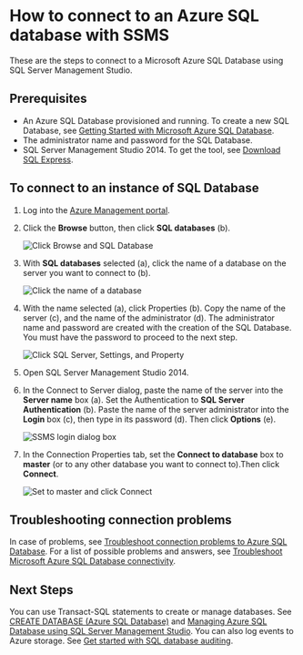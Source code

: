 <properties
	urlDisplayName="How to connect to an Azure SQL database using SSMS"
	pageTitle="How to connect to an Azure SQL database using SSMS" metaKeywords=""
	description="Learn how to connect to an Azure SQL database using SSMS."
	metaCanonical=""
	services="sql-database"
	documentationCenter=""
	title="How to connect to an Azure SQL database using SSMS"
	authors="sidneyh" solutions=""
	manager="jhubbard" editor="" />

<tags
	ms.service="sql-database"
	ms.workload="data-management"
	ms.tgt_pltfrm="na"
	ms.devlang="na"
	ms.topic="get-started-article" 
	ms.date="04/02/2015"
	ms.author="sidneyh" />

# How to connect to an Azure SQL database with SSMS

These are the steps to connect to a Microsoft Azure SQL Database using SQL Server Management Studio.

## Prerequisites
* An Azure SQL Database provisioned and running. To create a new SQL Database, see [Getting Started with Microsoft Azure SQL Database](sql-database-get-started.md).
* The administrator name and password for the SQL Database.
* SQL Server Management Studio 2014. To get the tool, see [Download SQL Express](http://www.hanselman.com/blog/DownloadSQLServerExpress.aspx).

## To connect to an instance of SQL Database
1. Log into the [Azure Management portal](https://portal.azure.com).
2. Click the **Browse** button, then click **SQL databases** (b).

	![Click Browse and SQL Database][1]
3. With **SQL databases** selected (a), click the name of a database on the server you want to connect to (b).

	![Click the name of a database][2]
4. With the name selected (a), click Properties (b). Copy the name of the server (c), and the name of the administrator (d). The administrator name and password are created with the creation of the SQL Database. You must have the password to proceed to the next step.

	![Click SQL Server, Settings, and Property][3]
5. Open SQL Server Management Studio 2014.
6. In the Connect to Server dialog, paste the name of the server into the **Server name** box (a). Set the Authentication to **SQL Server Authentication** (b). Paste the name of the server administrator into the **Login** box (c), then type in its password (d). Then click **Options** (e).

	![SSMS login dialog box][4]
7. In the Connection Properties tab, set the **Connect to database** box to **master** (or to any other database you want to connect to).Then click **Connect**.

	![Set to master and click Connect][5]

## Troubleshooting connection problems

In case of problems, see [Troubleshoot connection problems to Azure SQL Database](https://support.microsoft.com/kb/2980233/). For a list of possible problems and answers, see [Troubleshoot Microsoft Azure SQL Database connectivity](https://support2.microsoft.com/common/survey.aspx?scid=sw;en;3844&showpage=1).


## Next Steps
You can use Transact-SQL statements to create or manage databases. See [CREATE DATABASE (Azure SQL Database)](https://msdn.microsoft.com/library/dn268335.aspx) and [Managing Azure SQL Database using SQL Server Management Studio](sql-database-manage-azure-ssms.md). You can also log events to Azure storage. See [Get started with SQL database auditing](sql-database-auditing-get-started.md).

<!--Image references-->

[1]:./media/sql-database-connect-to-database/browse-vms.png
[2]:./media/sql-database-connect-to-database/sql-databases.png
[3]:./media/sql-database-connect-to-database/blades.png
[4]:./media/sql-database-connect-to-database/ssms-connect-to-server.png
[5]:./media/sql-database-connect-to-database/ssms-master.png
